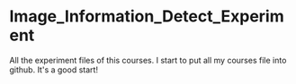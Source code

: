 # Image_Information_Detect_Experiment
All the experiment files of this courses.
I start to put all my courses file into github.
It's a good start!
